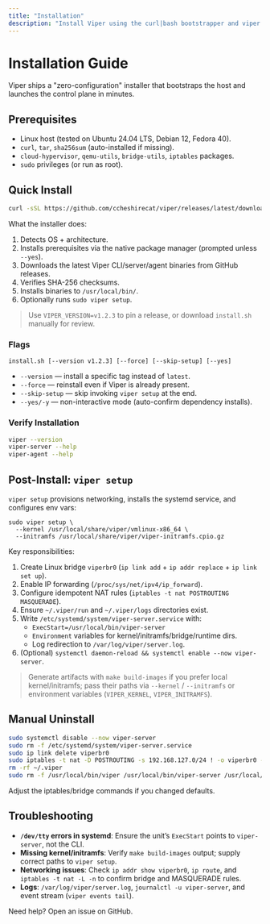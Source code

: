 ```yaml
---
title: "Installation"
description: "Install Viper using the curl|bash bootstrapper and viper setup."
---
```


# Installation Guide

Viper ships a "zero-configuration" installer that bootstraps the host and launches the control plane in minutes.

## Prerequisites

- Linux host (tested on Ubuntu 24.04 LTS, Debian 12, Fedora 40).
- `curl`, `tar`, `sha256sum` (auto-installed if missing).
- `cloud-hypervisor`, `qemu-utils`, `bridge-utils`, `iptables` packages.
- `sudo` privileges (or run as root).

## Quick Install

```bash
curl -sSL https://github.com/ccheshirecat/viper/releases/latest/download/install.sh | bash
```

What the installer does:
1. Detects OS + architecture.
2. Installs prerequisites via the native package manager (prompted unless `--yes`).
3. Downloads the latest Viper CLI/server/agent binaries from GitHub releases.
4. Verifies SHA-256 checksums.
5. Installs binaries to `/usr/local/bin/`.
6. Optionally runs `sudo viper setup`.

> Use `VIPER_VERSION=v1.2.3` to pin a release, or download `install.sh` manually for review.

### Flags

```
install.sh [--version v1.2.3] [--force] [--skip-setup] [--yes]
```

- `--version` — install a specific tag instead of `latest`.
- `--force` — reinstall even if Viper is already present.
- `--skip-setup` — skip invoking `viper setup` at the end.
- `--yes/-y` — non-interactive mode (auto-confirm dependency installs).

### Verify Installation

```bash
viper --version
viper-server --help
viper-agent --help
```

## Post-Install: `viper setup`

`viper setup` provisions networking, installs the systemd service, and configures env vars:

```
sudo viper setup \
  --kernel /usr/local/share/viper/vmlinux-x86_64 \
  --initramfs /usr/local/share/viper/viper-initramfs.cpio.gz
```

Key responsibilities:

1. Create Linux bridge `viperbr0` (`ip link add` + `ip addr replace` + `ip link set up`).
2. Enable IP forwarding (`/proc/sys/net/ipv4/ip_forward`).
3. Configure idempotent NAT rules (`iptables -t nat POSTROUTING MASQUERADE`).
4. Ensure `~/.viper/run` and `~/.viper/logs` directories exist.
5. Write `/etc/systemd/system/viper-server.service` with:
   - `ExecStart=/usr/local/bin/viper-server`
   - `Environment` variables for kernel/initramfs/bridge/runtime dirs.
   - Log redirection to `/var/log/viper/server.log`.
6. (Optional) `systemctl daemon-reload && systemctl enable --now viper-server`.

> Generate artifacts with `make build-images` if you prefer local kernel/initramfs; pass their paths via `--kernel` / `--initramfs` or environment variables (`VIPER_KERNEL`, `VIPER_INITRAMFS`).

## Manual Uninstall

```bash
sudo systemctl disable --now viper-server
sudo rm -f /etc/systemd/system/viper-server.service
sudo ip link delete viperbr0
sudo iptables -t nat -D POSTROUTING -s 192.168.127.0/24 ! -o viperbr0 -j MASQUERADE
rm -rf ~/.viper
sudo rm -f /usr/local/bin/viper /usr/local/bin/viper-server /usr/local/bin/viper-agent
```

Adjust the iptables/bridge commands if you changed defaults.

## Troubleshooting

- **`/dev/tty` errors in systemd**: Ensure the unit’s `ExecStart` points to `viper-server`, not the CLI.
- **Missing kernel/initramfs**: Verify `make build-images` output; supply correct paths to `viper setup`.
- **Networking issues**: Check `ip addr show viperbr0`, `ip route`, and `iptables -t nat -L -n` to confirm bridge and MASQUERADE rules.
- **Logs**: `/var/log/viper/server.log`, `journalctl -u viper-server`, and event stream (`viper events tail`).

Need help? Open an issue on GitHub.
